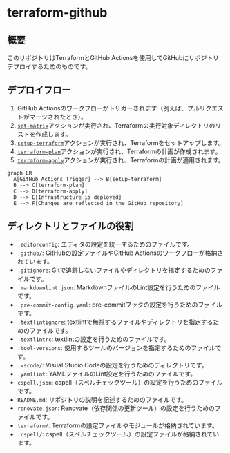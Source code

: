 # terraform-github

## 概要

このリポジトリはTerraformとGitHub Actionsを使用してGitHubにリポジトリデプロイするためのものです。

## デプロイフロー

1. GitHub Actionsのワークフローがトリガーされます（例えば、プルリクエストがマージされたとき）。
2. [`set-matrix`](.github/actions/set-matrix/action.yml)アクションが実行され、Terraformの実行対象ディレクトリのリストを作成します。
3. [`setup-terraform`](.github/actions/setup-terraform/action.yml)アクションが実行され、Terraformをセットアップします。
4. [`terraform-plan`](.github/actions/terraform-plan/action.yml)アクションが実行され、Terraformの計画が作成されます。
5. [`terraform-apply`](.github/actions/terraform-apply/action.yml)アクションが実行され、Terraformの計画が適用されます。

```mermaid
graph LR
  A[GitHub Actions Trigger] --> B[setup-terraform]
  B --> C[terraform-plan]
  C --> D[terraform-apply]
  D --> E[Infrastructure is deployed]
  E --> F[Changes are reflected in the GitHub repository]
```

## ディレクトリとファイルの役割

- `.editorconfig`: エディタの設定を統一するためのファイルです。
- `.github/`: GitHubの設定ファイルやGitHub Actionsのワークフローが格納されています。
- `.gitignore`: Gitで追跡しないファイルやディレクトリを指定するためのファイルです。
- `.markdownlint.json`: MarkdownファイルのLint設定を行うためのファイルです。
- `.pre-commit-config.yaml`: pre-commitフックの設定を行うためのファイルです。
- `.textlintignore`: textlintで無視するファイルやディレクトリを指定するためのファイルです。
- `.textlintrc`: textlintの設定を行うためのファイルです。
- `.tool-versions`: 使用するツールのバージョンを指定するためのファイルです。
- `.vscode/`: Visual Studio Codeの設定を行うためのディレクトリです。
- `.yamllint`: YAMLファイルのLint設定を行うためのファイルです。
- `cspell.json`: cspell（スペルチェックツール）の設定を行うためのファイルです。
- `README.md`: リポジトリの説明を記述するためのファイルです。
- `renovate.json`: Renovate（依存関係の更新ツール）の設定を行うためのファイルです。
- `terraform/`: Terraformの設定ファイルやモジュールが格納されています。
- `.cspell/`: cspell（スペルチェックツール）の設定ファイルが格納されています。
